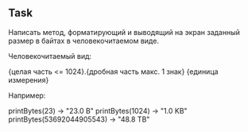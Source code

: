 ## Task
Написать метод, форматирующий и выводящий на экран заданный размер в байтах в человекочитаемом виде.

Человекочитаемый вид: 

{целая часть <= 1024}.{дробная часть макс. 1 знак} {единица измерения}

Например:

printBytes(23) -> "23.0 B"
printBytes(1024) -> "1.0 KB"
printBytes(53692044905543) -> "48.8 TB"

